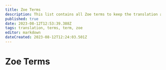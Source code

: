 ```yaml
---
title: Zoe Terms
description: This list contains all Zoe terms to keep the translation as consistent as possible.
published: true
date: 2023-08-12T12:53:39.388Z
tags: translation, terms, term, zoe
editor: markdown
dateCreated: 2023-08-12T12:24:03.501Z
---
```


# Zoe Terms
